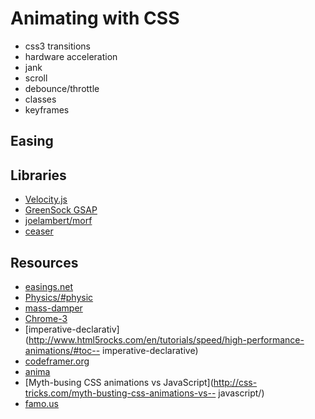 # Animating with CSS

- css3 transitions
- hardware acceleration
- jank
- scroll
- debounce/throttle
- classes
- keyframes

## Easing

## Libraries

- [Velocity.js](http://julian.com/research/velocity/)
- [GreenSock GSAP](http://greensock.com/gsap)
- [joelambert/morf](https://github.com/joelambert/morf)
- [ceaser](http://matthewlein.com/ceaser/)

## Resources

- [easings.net](http://easings.net/)
- [Physics/#physic](http://jonobr1.github.io/Physics/#physics)
- [mass-damper](http://burakkanber.com/blog/physics-in-javascript-car-suspension-part-1-spring-mass-damper/)
- [Chrome-3](http://updates.html5rocks.com/2014/05/Web-Animations---element-animate-is-now-in-Chrome-36)
- [imperative-declarativ](http://www.html5rocks.com/en/tutorials/speed/high-performance-animations/#toc-- imperative-declarative)
- [codeframer.org](http://www.codeframer.org/)
- [anima](http://lvivski.com/anima/)
- [Myth-busing CSS animations vs JavaScript](http://css-tricks.com/myth-busting-css-animations-vs-- javascript/)
- [famo.us](https://famo.us/)
